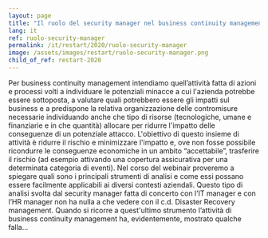 ```yaml
---
layout: page
title: "Il ruolo del security manager nel business continuity management"
lang: it
ref: ruolo-security-manager
permalink: /it/restart/2020/ruolo-security-manager
image: /assets/images/restart/ruolo-security-manager.png
child_of_ref: restart-2020
---
```


Per business continuity management intendiamo quell’attività fatta di azioni e processi volti a individuare le potenziali minacce a cui l'azienda potrebbe essere sottoposta, a valutare quali potrebbero essere gli impatti sul business e a predispone la relativa organizzazione delle contromisure necessarie individuando anche che tipo di risorse (tecnologiche, umane e finanziarie e in che quantità) allocare per ridurre l'impatto delle conseguenze di un potenziale attacco. L'obiettivo di questo insieme di attività è ridurre il rischio e minimizzare l'impatto e, ove non fosse possibile ricondurre le conseguenze economiche in un ambito “accettabile”, trasferire il rischio (ad esempio attivando una copertura assicurativa per una determinata categoria di eventi). Nel corso del webinair proveremo a spiegare quali sono i principali strumenti di analisi e come essi possano essere facilmente applicabili ai diversi contesti aziendali. Questo tipo di analisi svolta dal security manager fatta di concerto con l’IT manager e con l’HR manager non ha nulla a che vedere con il c.d. Disaster Recovery management. Quando si ricorre a quest'ultimo strumento l’attività di business continuity management ha, evidentemente, mostrato qualche falla...

